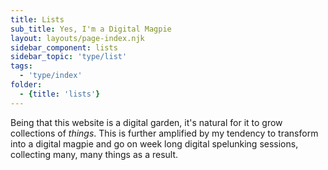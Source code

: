 ```yaml
---
title: Lists
sub_title: Yes, I'm a Digital Magpie
layout: layouts/page-index.njk
sidebar_component: lists
sidebar_topic: 'type/list'
tags:
  - 'type/index'
folder:
  - {title: 'lists'}
---
```


Being that this website is a digital garden, it's natural for it to grow collections of *things*. This is further amplified by my tendency to transform into a digital magpie and go on week long digital spelunking sessions, collecting many, many things as a result.
